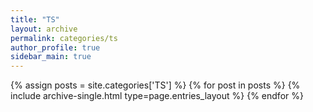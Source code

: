 ```yaml
---
title: "TS"
layout: archive
permalink: categories/ts
author_profile: true
sidebar_main: true
---
```



{% assign posts = site.categories['TS'] %}
{% for post in posts %} {% include archive-single.html type=page.entries_layout %} {% endfor %}
